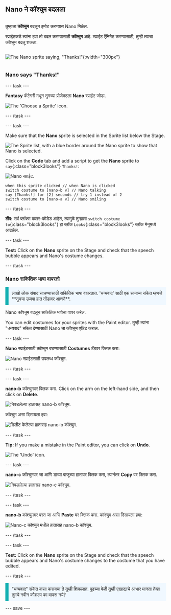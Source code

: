 ## Nano ने कॉश्चुम बदलला

<div style="display: flex; flex-wrap: wrap">
<div style="flex-basis: 200px; flex-grow: 1; margin-right: 15px;">

तुम्हाला **कॉश्चुम** बदलून इमोट करण्यास Nano मिळेल.

स्प्राईटकडे त्यांना हवा तो बदल करण्यासाठी **कॉश्चुम** आहे. स्प्राईट ऍनिमेट करण्यासाठी, तुम्ही त्याचा कॉश्चुम बदलू शकता.

</div>
<div>

![The Nano sprite saying, "Thanks!"](images/nano-step-2.png){:width="300px"}

</div>
</div>

### Nano says "Thanks!"

--- task ---

**Fantasy** कॅटेगरी मधून तुमच्या प्रोजेक्टला **Nano** स्प्राईट जोडा.

![The 'Choose a Sprite' icon.](images/choose-sprite-menu.png)

--- /task ---

--- task ---

Make sure that the **Nano** sprite is selected in the Sprite list below the Stage.

![The Sprite list, with a blue border around the Nano sprite to show that Nano is selected.](images/nano-selected.png)


Click on the **Code** tab and add a script to get the **Nano** sprite to `say`{:class="block3looks"} `Thanks!`:

![Nano स्प्राईट.](images/nano-sprite.png)

```blocks3
when this sprite clicked // when Nano is clicked
switch costume to [nano-b v] // Nano talking
say [Thanks!] for [2] seconds // try 1 instead of 2
switch costume to [nano-a v] // Nano smiling
```
--- /task ---

**टीप:** सर्व ब्लॉक्स कलर-कोडेड आहेत, त्यामुळे तुम्हाला `switch costume to`{:class="block3looks"} हा ब्लॉक `Looks`{:class="block3looks"} ब्लॉक मेनूमध्ये आढळेल.

--- task ---

**Test:** Click on the **Nano** sprite on the Stage and check that the speech bubble appears and Nano's costume changes.

--- /task ---

### Nano सांकेतिक भाषा वापरतो

<p style="border-left: solid; border-width:10px; border-color: #0faeb0; background-color: aliceblue; padding: 10px;">लाखो लोक संवाद साधण्यासाठी सांकेतिक भाषा वापरतात. 'धन्यवाद' साठी एक सामान्य संकेत म्हणजे **तुमचा उजवा हात तोंडावर आणणे**. 
</p>

Nano कॉश्चुम बदलून सांकेतिक भाषेचा वापर करेल.

You can edit costumes for your sprites with the Paint editor. तुम्ही त्यांना "धन्यवाद" संकेत देण्यासाठी Nano चा कॉश्चुम एडिट कराल.

--- task ---

**Nano** स्प्राईटसाठी कॉश्चुम बघण्यासाठी **Costumes** टॅबवर क्लिक करा:

![Nano स्प्राईटसाठी उपलब्ध कॉश्चुम.](images/nano-costumes.png)

--- /task ---

--- task ---

**nano-b** कॉश्चुमवर क्लिक करा. Click on the arm on the left-hand side, and then click on **Delete**.

![निवडलेल्या हातासह nano-b कॉश्चुम.](images/nano-arm-selected.png)

कॉश्चुम असा दिसायला हवा:

![डिलीट केलेल्या हातासह nano-b कॉश्चुम.](images/nano-arm-deleted.png)

--- /task ---

**Tip:** If you make a mistake in the Paint editor, you can click on **Undo**.

![The 'Undo' icon.](images/nano-undo.png)

--- task ---

**nano-c** कॉश्चुमवर जा आणि डाव्या बाजूच्या हातावर क्लिक करा, त्यानंतर **Copy** वर क्लिक करा.

![निवडलेल्या हातासह nano-c कॉश्चुम.](images/nano-c-arm-selected.png)

--- /task ---

--- task ---

**nano-b** कॉश्चुमवर परत जा आणि **Paste** वर क्लिक करा. कॉश्चुम असा दिसायला हवा:

![Nano-c कॉश्चुम मधील हातासह nano-b कॉश्चुम.](images/nano-b-new-arm.png)

--- /task ---

--- task ---

**Test:** Click on the **Nano** sprite on the Stage and check that the speech bubble appears and Nano's costume changes to the costume that you have edited.

--- /task ---

<p style="border-left: solid; border-width:10px; border-color: #0faeb0; background-color: aliceblue; padding: 10px;">"धन्यवाद" संकेत कसा करायचा ते तुम्ही शिकलात. पुढच्या वेळी तुम्ही एखाद्याचे आभार मानता तेव्हा तुमचे नवीन कौशल्य का वापरू नये?
</p>

--- save ---
